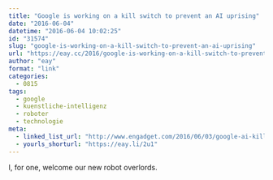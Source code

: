 ```yaml
---
title: "Google is working on a kill switch to prevent an AI uprising"
date: "2016-06-04"
datetime: "2016-06-04 10:02:25"
id: "31574"
slug: "google-is-working-on-a-kill-switch-to-prevent-an-ai-uprising"
url: "https://eay.cc/2016/google-is-working-on-a-kill-switch-to-prevent-an-ai-uprising/"
author: "eay"
format: "link"
categories:
  - 0815
tags:
  - google
  - kuenstliche-intelligenz
  - roboter
  - technologie
meta:
  - linked_list_url: "http://www.engadget.com/2016/06/03/google-ai-killswitch/"
  - yourls_shorturl: "https://eay.li/2u1"
---
```


I, for one, welcome our new robot overlords.
